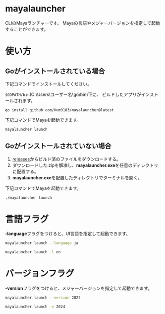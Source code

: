 # mayalauncher
CLIのMayaランチャーです。
Mayaの言語やメジャーバージョンを指定して起動することができます。

# 使い方

## Goがインストールされている場合
下記コマンドでインストールしてください。

`$GOPATH/bin`(C:\Users\ユーザー名\go\bin)下に、
ビルドしたアプリがインストールされます。
```
go install github.com/Hum9183/mayalauncher@latest
```

下記コマンドでMayaを起動できます。
```sh
mayalauncher launch
```

## Goがインストールされていない場合
1. [releases](https://github.com/Hum9183/mayalauncher/releases)からビルド済のファイルをダウンロードする。
2. ダウンロードした.zipを解凍し、**mayalauncher.exe**を任意のディレクトリに配置する。
3. **mayalauncher.exe**を配置したディレクトリでターミナルを開く。

下記コマンドでMayaを起動できます。
```sh
./mayalauncher launch
```

# 言語フラグ
**-language**フラグをつけると、UI言語を指定して起動できます。
```sh
mayalauncher launch --language ja
```
```sh
mayalauncher launch -l en
```

# バージョンフラグ
**-version**フラグをつけると、メジャーバージョンを指定して起動できます。
```sh
mayalauncher launch --version 2022
```
```sh
mayalauncher launch -v 2024
```
